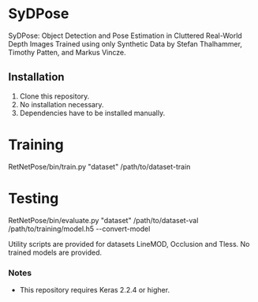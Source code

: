 # SyDPose

SyDPose: Object Detection and Pose Estimation in Cluttered Real-World Depth Images Trained using only Synthetic Data
by Stefan Thalhammer, Timothy Patten, and Markus Vincze.

## Installation

1) Clone this repository.
2) No installation necessary.
3) Dependencies have to be installed manually.

# Training
RetNetPose/bin/train.py "dataset" /path/to/dataset-train

# Testing
RetNetPose/bin/evaluate.py "dataset" /path/to/dataset-val /path/to/training/model.h5 --convert-model

Utility scripts are provided for datasets LineMOD, Occlusion and Tless. No trained models are provided.

### Notes
* This repository requires Keras 2.2.4 or higher.


